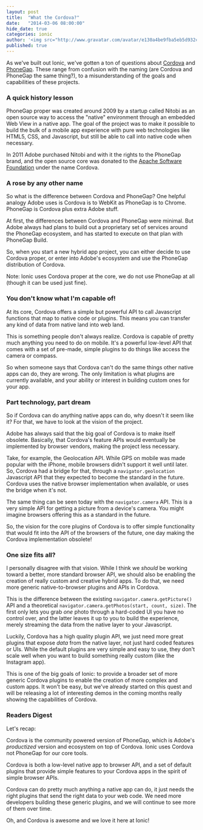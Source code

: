 ```yaml
---
layout: post
title:  "What the Cordova?"
date:   "2014-03-06 08:00:00"
hide_date: true
categories: ionic
author: '<img src="http://www.gravatar.com/avatar/e130a4be9fba5eb5d932c813fbe3a58d?s=48&amp;d=mm" class="author-icon"><a href="http://twitter.com/maxlynch" target="_blank">@maxlynch</a>'
published: true
---
```


As we've built out Ionic, we've gotten a ton of questions about [Cordova](http://cordova.apache.org/) and [PhoneGap](http://phonegap.com/). These range from confusion with the naming (are Cordova and PhoneGap the same thing?), to a misunderstanding of the goals and capabilities of these projects.

### A quick history lesson

PhoneGap proper was created around 2009 by a startup called Nitobi as an open source way to access the "native" environment through an embedded Web View in a native app. The goal of the project was to make it possible to build the bulk of a mobile app experience with pure web technologies like HTML5, CSS, and Javascript, but still be able to call into native code when necessary.

In 2011 Adobe purchased Nitobi and with it the rights to the PhoneGap brand, and the open source core was donated to the [Apache Software Foundation](http://apache.org/) under the name Cordova.

### A rose by any other name

So what is the difference between Cordova and PhoneGap? One helpful analogy Adobe uses is Cordova is to WebKit as PhoneGap is to Chrome. PhoneGap is Cordova plus extra Adobe stuff.

At first, the differences between Cordova and PhoneGap were minimal. But Adobe always had plans to build out a proprietary set of services around the PhoneGap ecosystem, and has started to execute on that plan with PhoneGap Build.

So, when you start a new hybrid app project, you can either decide to use Cordova proper, or enter into Adobe's ecosystem and use the PhoneGap distribution of Cordova.

Note: Ionic uses Cordova proper at the core, we do not use PhoneGap at all (though it can be used just fine).

### You don't know what I'm capable of!

At its core, Cordova offers a simple but powerful API to call Javascript functions that map to native code or plugins. This means you can transfer any kind of data from native land into web land. 

This is something people don't always realize. Cordova is capable of pretty much anything you need to do on mobile. It's a powerful low-level API that comes with a set of pre-made, simple plugins to do things like access the camera or compass.

So when someone says that Cordova can't do the same things other native apps can do, they are wrong. The only limitation is what plugins are currently available, and your ability or interest in building custom ones for your app.

### Part technology, part dream

So if Cordova can do anything native apps can do, why doesn't it seem like it? For that, we have to look at the vision of the project.

Adobe has always said that the big goal of Cordova is to make itself obsolete. Basically, that Cordova's feature APIs would eventually be implemented by browser vendors, making the project less necessary.

Take, for example, the Geolocation API. While GPS on mobile was made popular with the iPhone, mobile browsers didn't support it well until later. So, Cordova had a bridge for that, through a `navigator.geolocation` Javascript API that they expected to become the standard in the future. Cordova uses the native browser implementation when available, or uses the bridge when it's not.

The same thing can be seen today with the `navigator.camera` API. This is a very simple API for getting a picture from a device's camera. You might imagine browsers offering this as a standard in the future.

So, the vision for the core plugins of Cordova is to offer simple functionality that would fit into the API of the browsers of the future, one day making the Cordova implementation obsolete!

### One size fits all?

I personally disagree with that vision. While I think we *should* be working toward a better, more standard browser API, we should also be enabling the creation of really custom and creative hybrid apps. To do that, we need more generic native-to-browser plugins and APIs in Cordova.

This is the difference between the existing `navigator.camera.getPicture()` API and a theoretical `navigator.camera.getPhotos(start, count, size)`. The first only lets you grab *one* photo through a hard-coded UI you have no control over, and the latter leaves it up to you to build the experience, merely streaming the data from the native layer to your Javascript.

Luckily, Cordova has a high quality plugin API, we just need more great plugins that expose *data* from the native layer, not just hard coded features or UIs. While the default plugins are very simple and easy to use, they don't scale well when you want to build something really custom (like the Instagram app).

This is one of the big goals of Ionic: to provide a broader set of more generic Cordova plugins to enable the creation of more complex and custom apps. It won't be easy, but we've already started on this quest and will be releasing a lot of interesting demos in the coming months really showing the capabilities of Cordova.

### Readers Digest

Let's recap:

Cordova is the community powered version of PhoneGap, which is Adobe's *productized* version and ecosystem on top of Cordova. Ionic uses Cordova not PhoneGap for our core tools.

Cordova is both a low-level native app to browser API, and a set of default plugins that provide simple features to your Cordova apps in the spirit of simple browser APIs.

Cordova can do pretty much anything a native app can do, it just needs the right plugins that send the right data to your web code. We need more developers building these generic plugins, and we will continue to see more of them over time.

Oh, and Cordova is awesome and we love it here at Ionic!
